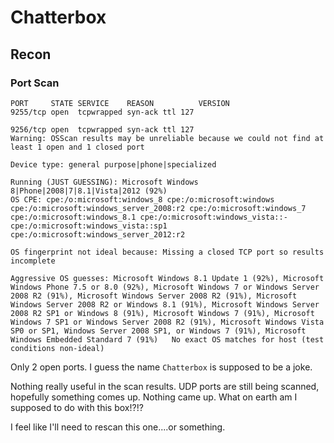 # Chatterbox

## Recon

### Port Scan

```text
PORT     STATE SERVICE    REASON          VERSION                                                                                                                            9255/tcp open  tcpwrapped syn-ack ttl 127                                                                                                                                    

9256/tcp open  tcpwrapped syn-ack ttl 127                                                                                                           
Warning: OSScan results may be unreliable because we could not find at least 1 open and 1 closed port                                                                        

Device type: general purpose|phone|specialized

Running (JUST GUESSING): Microsoft Windows 8|Phone|2008|7|8.1|Vista|2012 (92%)                                                                                               OS CPE: cpe:/o:microsoft:windows_8 cpe:/o:microsoft:windows cpe:/o:microsoft:windows_server_2008:r2 cpe:/o:microsoft:windows_7 cpe:/o:microsoft:windows_8.1 cpe:/o:microsoft:windows_vista::- cpe:/o:microsoft:windows_vista::sp1 cpe:/o:microsoft:windows_server_2012:r2                                                                                 

OS fingerprint not ideal because: Missing a closed TCP port so results incomplete                                                                                            

Aggressive OS guesses: Microsoft Windows 8.1 Update 1 (92%), Microsoft Windows Phone 7.5 or 8.0 (92%), Microsoft Windows 7 or Windows Server 2008 R2 (91%), Microsoft Windows Server 2008 R2 (91%), Microsoft Windows Server 2008 R2 or Windows 8.1 (91%), Microsoft Windows Server 2008 R2 SP1 or Windows 8 (91%), Microsoft Windows 7 (91%), Microsoft Windows 7 SP1 or Windows Server 2008 R2 (91%), Microsoft Windows Vista SP0 or SP1, Windows Server 2008 SP1, or Windows 7 (91%), Microsoft Windows Embedded Standard 7 (91%)   No exact OS matches for host (test conditions non-ideal)
```

Only 2 open ports. I guess the name `Chatterbox` is supposed to be a joke.

Nothing really useful in the scan results. UDP ports are still being scanned, hopefully something comes up. Nothing came up. What on earth am I supposed to do with this box!?!?

I feel like I'll need to rescan this one....or something.




